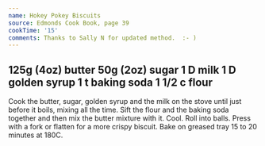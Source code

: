 ```yaml
---
name: Hokey Pokey Biscuits
source: Edmonds Cook Book, page 39
cookTime: '15'
comments: Thanks to Sally N for updated method.  :- )
---
```

125g (4oz) butter
50g (2oz) sugar
1 D milk
1 D golden syrup
1 t baking soda
1 1/2 c flour
---
Cook the butter, sugar, golden syrup and the milk on the stove until just before it boils, mixing all the time. Sift the flour and the baking soda together and then mix the butter mixture with it.  Cool.  Roll into balls.  Press with a fork or flatten for a more crispy biscuit.  Bake on greased tray 15 to 20 minutes at 180C.

